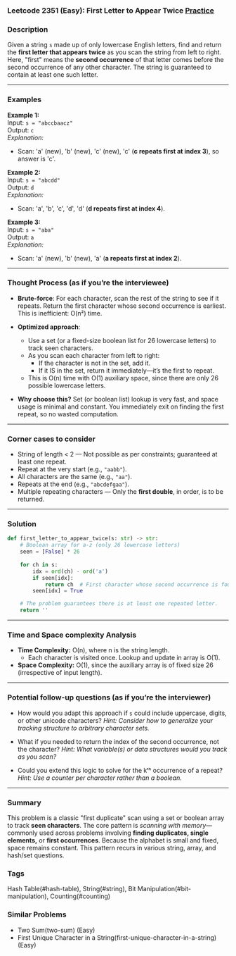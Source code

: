 ### Leetcode 2351 (Easy): First Letter to Appear Twice [Practice](https://leetcode.com/problems/first-letter-to-appear-twice)

### Description  
Given a string `s` made up of only lowercase English letters, find and return the **first letter that appears twice** as you scan the string from left to right. Here, "first" means the **second occurrence** of that letter comes before the second occurrence of any other character. The string is guaranteed to contain at least one such letter.

---

### Examples  

**Example 1:**  
Input: `s = "abccbaacz"`  
Output: `c`  
*Explanation:*
- Scan: 'a' (new), 'b' (new), 'c' (new), 'c' (**c repeats first at index 3**), so answer is 'c'.

**Example 2:**  
Input: `s = "abcdd"`  
Output: `d`  
*Explanation:*
- Scan: 'a', 'b', 'c', 'd', 'd' (**d repeats first at index 4**).

**Example 3:**  
Input: `s = "aba"`  
Output: `a`  
*Explanation:*
- Scan: 'a' (new), 'b' (new), 'a' (**a repeats first at index 2**).

---

### Thought Process (as if you’re the interviewee)  

- **Brute-force**: For each character, scan the rest of the string to see if it repeats. Return the first character whose second occurrence is earliest. This is inefficient: O(n²) time.

- **Optimized approach**: 
  - Use a set (or a fixed-size boolean list for 26 lowercase letters) to track seen characters.
  - As you scan each character from left to right:
    - If the character is not in the set, add it.
    - If it IS in the set, return it immediately—it’s the first to repeat.
  - This is O(n) time with O(1) auxiliary space, since there are only 26 possible lowercase letters.

- **Why choose this?** Set (or boolean list) lookup is very fast, and space usage is minimal and constant. You immediately exit on finding the first repeat, so no wasted computation.

---

### Corner cases to consider  
- String of length < 2 — Not possible as per constraints; guaranteed at least one repeat.
- Repeat at the very start (e.g., `"aabb"`).
- All characters are the same (e.g., `"aa"`).
- Repeats at the end (e.g., `"abcdefgaa"`).
- Multiple repeating characters — Only the **first double**, in order, is to be returned.

---

### Solution

```python
def first_letter_to_appear_twice(s: str) -> str:
    # Boolean array for a-z (only 26 lowercase letters)
    seen = [False] * 26  
    
    for ch in s:
        idx = ord(ch) - ord('a')
        if seen[idx]:
            return ch  # First character whose second occurrence is found
        seen[idx] = True

    # The problem guarantees there is at least one repeated letter.
    return ''
```

---

### Time and Space complexity Analysis  

- **Time Complexity:** O(n), where n is the string length.
  - Each character is visited once. Lookup and update in array is O(1).
- **Space Complexity:** O(1), since the auxiliary array is of fixed size 26 (irrespective of input length).

---

### Potential follow-up questions (as if you’re the interviewer)  

- How would you adapt this approach if `s` could include uppercase, digits, or other unicode characters?
  *Hint: Consider how to generalize your tracking structure to arbitrary character sets.*

- What if you needed to return the index of the second occurrence, not the character?
  *Hint: What variable(s) or data structures would you track as you scan?*

- Could you extend this logic to solve for the kᵗʰ occurrence of a repeat?
  *Hint: Use a counter per character rather than a boolean.*

---

### Summary
This problem is a classic "first duplicate" scan using a set or boolean array to track **seen characters**. The core pattern is *scanning with memory*—commonly used across problems involving **finding duplicates, single elements,** or **first occurrences**. Because the alphabet is small and fixed, space remains constant. This pattern recurs in various string, array, and hash/set questions.

### Tags
Hash Table(#hash-table), String(#string), Bit Manipulation(#bit-manipulation), Counting(#counting)

### Similar Problems
- Two Sum(two-sum) (Easy)
- First Unique Character in a String(first-unique-character-in-a-string) (Easy)